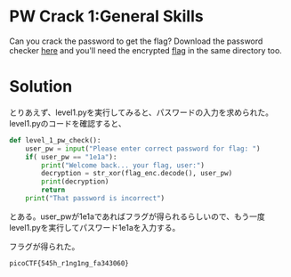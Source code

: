 # PW Crack 1:General Skills

Can you crack the password to get the flag? Download the password checker [here]() and you'll need the encrypted [flag]() in the same directory too.

# Solution

とりあえず、level1.pyを実行してみると、パスワードの入力を求められた。
level1.pyのコードを確認すると、
```python
def level_1_pw_check():
    user_pw = input("Please enter correct password for flag: ")
    if( user_pw == "1e1a"):
        print("Welcome back... your flag, user:")
        decryption = str_xor(flag_enc.decode(), user_pw)
        print(decryption)
        return
    print("That password is incorrect")
```
とある。user_pwが1e1aであればフラグが得られるらしいので、もう一度level1.pyを実行してパスワード1e1aを入力する。

フラグが得られた。

`picoCTF{545h_r1ng1ng_fa343060}`

